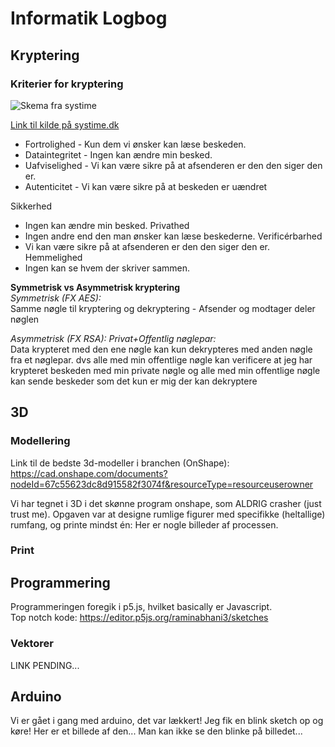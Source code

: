 # Informatik Logbog

## Kryptering
### Kriterier for kryptering  

![Skema fra systime](https://github.com/user-attachments/assets/3e3f2bb2-bf0a-4cac-98db-352eb7a46764)

[Link til kilde på systime.dk](https://informatik.systime.dk/?id=876)

* Fortrolighed - Kun dem vi ønsker kan læse beskeden.
* Dataintegritet - Ingen kan ændre min besked.
* Uafviselighed - Vi kan være sikre på at afsenderen er den den siger den er. 
* Autenticitet - Vi kan være sikre på at beskeden er uændret
  
Sikkerhed   
- Ingen kan ændre min besked. Privathed   
- Ingen andre end den man ønsker kan læse beskederne. Verificérbarhed
- Vi kan være sikre på at afsenderen er den den siger den er. Hemmelighed
- Ingen kan se hvem der skriver sammen.

**Symmetrisk vs Asymmetrisk kryptering**  
*Symmetrisk (FX AES):*   
Samme nøgle til kryptering og dekryptering - Afsender og modtager deler nøglen

*Asymmetrisk (FX RSA): Privat+Offentlig nøglepar:*  
Data krypteret med den ene nøgle kan kun dekrypteres med anden nøgle fra et nøglepar. dvs alle med min offentlige nøgle kan verificere at jeg har krypteret beskeden med min private nøgle og alle med min offentlige nøgle kan sende beskeder som det kun er mig der kan dekryptere

## 3D

### Modellering
Link til de bedste 3d-modeller i branchen (OnShape):  
https://cad.onshape.com/documents?nodeId=67c55623dc8d915582f3074f&resourceType=resourceuserowner    
  
Vi har tegnet i 3D i det skønne program onshape, som ALDRIG crasher (just trust me). Opgaven var at designe rumlige figurer med specifikke (heltallige) rumfang, og printe mindst én: Her er nogle billeder af processen.

### Print

## Programmering
Programmeringen foregik i p5.js, hvilket basically er Javascript.  
Top notch kode: https://editor.p5js.org/raminabhani3/sketches

### Vektorer
LINK PENDING...

## Arduino
Vi er gået i gang med arduino, det var lækkert! Jeg fik en blink sketch op og køre! Her er et billede af den... Man kan ikke se den blinke på billedet...
